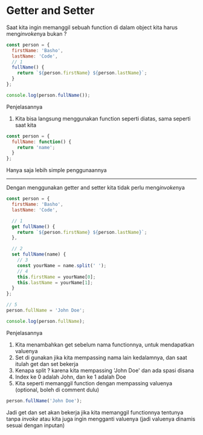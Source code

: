 # Getter and Setter

Saat kita ingin memanggil sebuah function di dalam object kita harus meng*invoke*nya bukan ?

```javascript
const person = {
  firstName: 'Basho',
  lastName: 'Code',
  // 1
  fullName() {
    return `${person.firstName} ${person.lastName}`;
  }
};

console.log(person.fullName());
```

Penjelasannya

1. Kita bisa langsung menggunakan function seperti diatas, sama seperti saat kita

```javascript
const person = {
  fullName: function() {
    return 'name';
  }
};
```

Hanya saja lebih simple penggunaannya

---

Dengan menggunakan getter and setter kita tidak perlu meng*invoke*nya

```javascript
const person = {
  firstName: 'Basho',
  lastName: 'Code',

  // 1
  get fullName() {
    return `${person.firstName} ${person.lastName}`;
  },

  // 2
  set fullName(name) {
    // 3
    const yourName = name.split(' ');
    // 4
    this.firstName = yourName[0];
    this.lastName = yourName[1];
  }
};

// 5
person.fullName = 'John Doe';

console.log(person.fullName);
```

Penjelasannya

1. Kita menambahkan get sebelum nama functionnya, untuk mendapatkan valuenya
1. Set di gunakan jika kita mempassing nama lain kedalamnya, dan saat itulah get dan set bekerja
1. Kenapa split ? karena kita mempassing 'John Doe' dan ada spasi disana
1. Index ke 0 adalah John, dan ke 1 adalah Doe
1. Kita seperti memanggil function dengan mempassing valuenya (optional, boleh di comment dulu)

```javascript
person.fullName('John Doe');
```

Jadi get dan set akan bekerja jika kita memanggil functionnya tentunya tanpa _invoke_ atau kita juga ingin mengganti valuenya (jadi valuenya dinamis sesuai dengan inputan)
